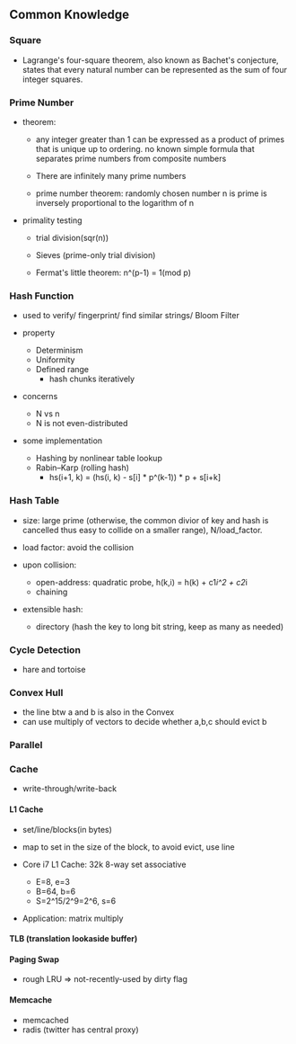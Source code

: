 ## Common Knowledge

### Square

- Lagrange's four-square theorem, also known as Bachet's conjecture, states that every natural number can be represented as the sum of four integer squares.

### Prime Number

- theorem:
	- any integer greater than 1 can be expressed as a product of primes that is unique up to ordering. 
 no known simple formula that separates prime numbers from composite numbers

	- There are infinitely many prime numbers

	- prime number theorem: randomly chosen number n is prime is inversely proportional to the logarithm of n

- primality testing

	- trial division(sqr(n))

	- Sieves (prime-only trial division)

	- Fermat's little theorem: n^(p-1) = 1(mod p)


### Hash Function

- used to verify/ fingerprint/ find similar strings/ Bloom Filter

- property
	- Determinism
	- Uniformity
	- Defined range
		- hash chunks iteratively

- concerns
	- N vs n
	- N is not even-distributed

- some implementation
	- Hashing by nonlinear table lookup
	- Rabin–Karp (rolling hash)
	  - hs(i+1, k) = (hs(i, k) - s[i] * p^(k-1)) * p + s[i+k] 

### Hash Table

- size: large prime (otherwise, the common divior of key and hash is cancelled thus easy to collide on a smaller range), N/load_factor.

- load factor: avoid the collision

- upon collision:

  - open-address: quadratic probe, h(k,i) = h(k) + c1*i^2 + c2*i
  - chaining

- extensible hash:

  - directory (hash the key to long bit string, keep as many as needed) 

### Cycle Detection

- hare and tortoise

### Convex Hull

- the line btw a and b is also in the Convex
- can use multiply of vectors to decide whether a,b,c should evict b

### Parallel

### Cache

- write-through/write-back

#### L1 Cache

- set/line/blocks(in bytes)
- map to set in the size of the block, to avoid evict, use line

- Core i7 L1 Cache: 32k 8-way set associative
  - E=8, e=3
  - B=64, b=6
  - S=2^15/2^9=2^6, s=6

- Application: matrix multiply

#### TLB (translation lookaside buffer)

#### Paging Swap

- rough LRU => not-recently-used by dirty flag

#### Memcache

- memcached
- radis (twitter has central proxy)